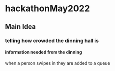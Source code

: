 # hackathonMay2022

## Main Idea

### telling how crowded the dinning hall is

#### information needed from the dinning 

when a person swipes in they are added to a queue 
